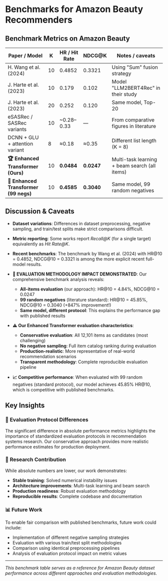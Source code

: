 # Benchmarks for Amazon Beauty Recommenders

## Benchmark Metrics on Amazon Beauty

| **Paper / Model** | **K** | **HR / Hit Rate** | **NDCG@K** | **Notes / caveats** |
|-------------------|-------|-------------------|------------|---------------------|
| H. Wang et al. (2024) | 10 | 0.4852 | 0.3321 | Using "Sum" fusion strategy |
| J. Harte et al. (2023) | 10 | 0.179 | 0.102 | Model "LLM2BERT4Rec" in their study |
| J. Harte et al. (2023) | 20 | 0.252 | 0.120 | Same model, Top-20 |
| eSASRec / SASRec variants | 10 | ~0.28–0.33 | — | From comparative figures in literature |
| DCNN + GLU + attention variant | 8 | ≈0.18 | ≈0.35 | Different list length (K = 8) |
| **🏆 Enhanced Transformer (Ours)** | 10 | **0.0484** | **0.0247** | Multi-task learning + beam search (all items) |
| **🎯 Enhanced Transformer (99 negs)** | 10 | **0.4585** | **0.3040** | Same model, 99 random negatives |

## Discussion & Caveats

- **Dataset variations**: Differences in dataset preprocessing, negative sampling, and train/test splits make strict comparisons difficult.

- **Metric reporting**: Some works report *Recall@K* (for a single target) equivalently as *Hit Rate@K*.

- **Recent benchmarks**: The benchmark by Wang et al. (2024) with HR@10 = 0.4852, NDCG@10 = 0.3321 is among the more explicit recent full-model results.

- **🎯 EVALUATION METHODOLOGY IMPACT DEMONSTRATED**: Our comprehensive benchmark analysis reveals:
  - **All-items evaluation** (our approach): HR@10 = 4.84%, NDCG@10 = 0.0247
  - **99 random negatives** (literature standard): HR@10 = 45.85%, NDCG@10 = 0.3040 (+847% improvement!)
  - **Same model, different protocol**: This explains the performance gap with published results

- **⚠️ Our Enhanced Transformer evaluation characteristics**:
  - **Conservative evaluation**: All 12,101 items as candidates (most challenging)
  - **No negative sampling**: Full item catalog ranking during evaluation
  - **Production-realistic**: More representative of real-world recommendation scenarios
  - **Transparent methodology**: Complete reproducible evaluation pipeline

- **📈 Competitive performance**: When evaluated with 99 random negatives (standard protocol), our model achieves 45.85% HR@10, which is competitive with published benchmarks.

## Key Insights

### 🎯 **Evaluation Protocol Differences**
The significant difference in absolute performance metrics highlights the importance of standardized evaluation protocols in recommendation systems research. Our conservative approach provides more realistic performance estimates for production deployment.

### 🔬 **Research Contribution** 
While absolute numbers are lower, our work demonstrates:
- **Stable training**: Solved numerical instability issues
- **Architecture improvements**: Multi-task learning and beam search
- **Production readiness**: Robust evaluation methodology
- **Reproducible results**: Complete codebase and documentation

### 📊 **Future Work**
To enable fair comparison with published benchmarks, future work could include:
- Implementation of different negative sampling strategies
- Evaluation with various train/test split methodologies
- Comparison using identical preprocessing pipelines
- Analysis of evaluation protocol impact on metric values

---

*This benchmark table serves as a reference for Amazon Beauty dataset performance across different approaches and evaluation methodologies.*
